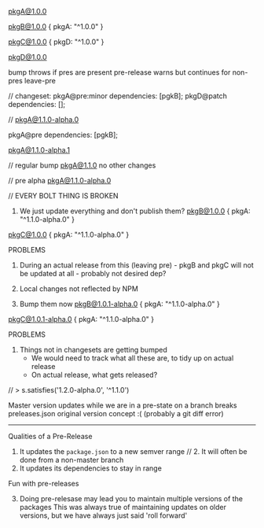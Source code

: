 pkgA@1.0.0

pkgB@1.0.0 {
pkgA: "^1.0.0"
}

pkgC@1.0.0 {
pkgD: "^1.0.0"
}

pkgD@1.0.0

bump throws if pres are present
pre-release warns but continues for non-pres
leave-pre

// changeset:
pkgA@pre:minor
dependencies: [pgkB];
pkgD@patch
dependencies: [];

// pkgA@1.1.0-alpha.0

pkgA@pre
dependencies: [pgkB];

pkgA@1.1.0-alpha.1

// regular bump
pkgA@1.1.0
no other changes

// pre alpha
pkgA@1.1.0-alpha.0

// EVERY BOLT THING IS BROKEN

1. We just update everything and don't publish them?
   pkgB@1.0.0 {
   pkgA: "^1.1.0-alpha.0"
   }

pkgC@1.0.0 {
pkgA: "^1.1.0-alpha.0"
}

PROBLEMS

1. During an actual release from this (leaving pre) - pkgB and pkgC will not be updated at all - probably not desired dep?
2. Local changes not reflected by NPM

3. Bump them now
   pkgB@1.0.1-alpha.0 {
   pkgA: "^1.1.0-alpha.0"
   }

pkgC@1.0.1-alpha.0 {
pkgA: "^1.1.0-alpha.0"
}

PROBLEMS

1. Things not in changesets are getting bumped
   - We would need to track what all these are, to tidy up on actual release
   - On actual release, what gets released?

// > s.satisfies('1.2.0-alpha.0', '^1.1.0')

Master version updates while we are in a pre-state on a branch
breaks preleases.json original version concept :( (probably a git diff error)

---

Qualities of a Pre-Release

1. It updates the `package.json` to a new semver range
   // 2. It will often be done from a non-master branch
2. It updates its dependencies to stay in range

Fun with pre-releases

3. Doing pre-relesase may lead you to maintain multiple versions of the packages
   This was always true of maintaining updates on older versions, but we have always just said 'roll forward'
